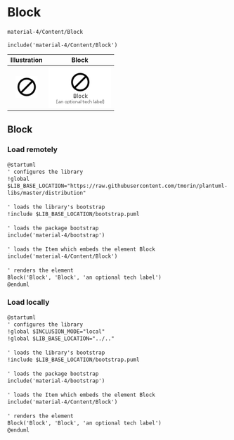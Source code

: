 # Block


```text
material-4/Content/Block
```

```text
include('material-4/Content/Block')
```



| Illustration | Block |
| :---: | :---: |
| ![illustration for Illustration](../../material-4/Content/Block.png) | ![illustration for Block](../../material-4/Content/Block.Local.png) |




## Block

### Load remotely
```plantuml
@startuml
' configures the library
!global $LIB_BASE_LOCATION="https://raw.githubusercontent.com/tmorin/plantuml-libs/master/distribution"

' loads the library's bootstrap
!include $LIB_BASE_LOCATION/bootstrap.puml

' loads the package bootstrap
include('material-4/bootstrap')

' loads the Item which embeds the element Block
include('material-4/Content/Block')

' renders the element
Block('Block', 'Block', 'an optional tech label')
@enduml
```

### Load locally
```plantuml
@startuml
' configures the library
!global $INCLUSION_MODE="local"
!global $LIB_BASE_LOCATION="../.."

' loads the library's bootstrap
!include $LIB_BASE_LOCATION/bootstrap.puml

' loads the package bootstrap
include('material-4/bootstrap')

' loads the Item which embeds the element Block
include('material-4/Content/Block')

' renders the element
Block('Block', 'Block', 'an optional tech label')
@enduml
```

